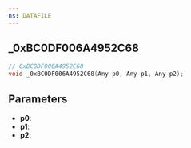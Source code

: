 ```yaml
---
ns: DATAFILE
---
```

## _0xBC0DF006A4952C68

```c
// 0xBC0DF006A4952C68
void _0xBC0DF006A4952C68(Any p0, Any p1, Any p2);
```

## Parameters
* **p0**:
* **p1**:
* **p2**:
